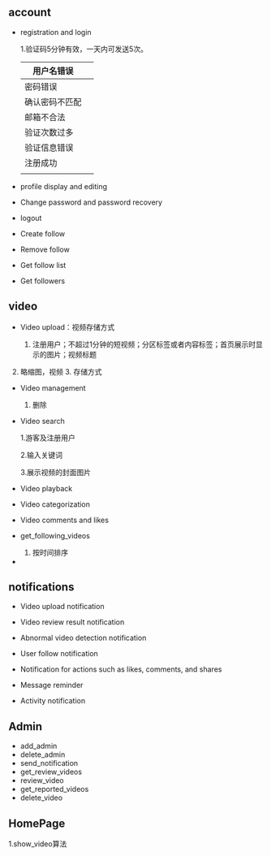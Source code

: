 ## account

- registration and login

    1.验证码5分钟有效，一天内可发送5次。

    | 用户名错误     |      |
    | -------------- | ---- |
    | 密码错误       |      |
    | 确认密码不匹配 |      |
    | 邮箱不合法     |      |
    | 验证次数过多   |      |
    | 验证信息错误   |      |
    | 注册成功       |      |
    |                |      |

- profile display and editing

- Change password and password recovery

- logout

- Create follow

- Remove follow

- Get follow list

- Get followers 

## video

- Video upload：视频存储方式

    1. 注册用户；不超过1分钟的短视频；分区标签或者内容标签；首页展示时显示的图片；视频标题
2. 略缩图，视频
    3. 存储方式

- Video management

    1. 删除

- Video search

    1.游客及注册用户

    2.输入关键词

    3.展示视频的封面图片

- Video playback

- Video categorization

- Video comments and likes

- get_following_videos
    
    1. 按时间排序
- 

## notifications

- Video upload notification

- Video review result notification

- Abnormal video detection notification

- User follow notification

- Notification for actions such as likes, comments, and shares

- Message reminder

- Activity notification



## Admin

- add_admin
- delete_admin
- send_notification
- get_review_videos
- review_video
- get_reported_videos
- delete_video

## HomePage

1.show_video算法

​	
